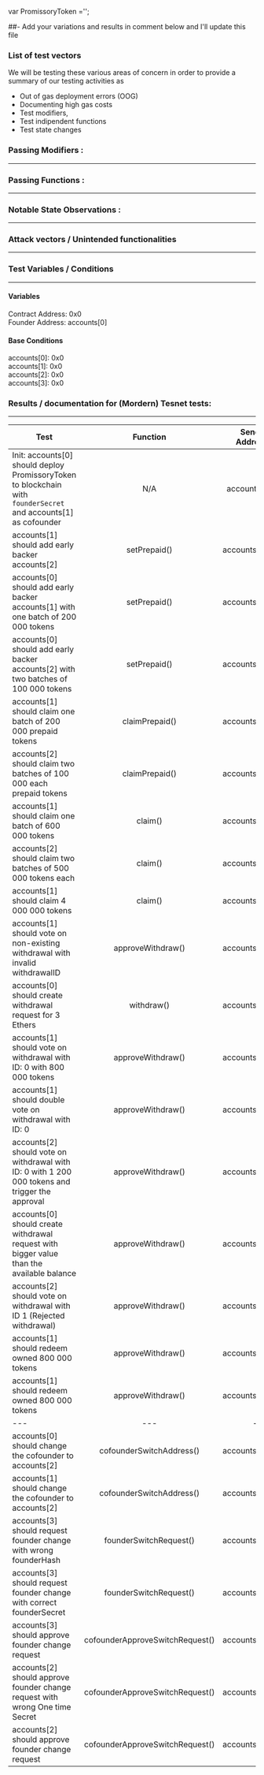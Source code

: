 var PromissoryToken  ='';




##- Add your variations and results in comment below and I'll update this file    


### List of test vectors   

We will be testing these various areas of concern in order to provide a summary of our testing activities as

- Out of gas deployment errors (OOG)
- Documenting high gas costs
- Test modifiers,
- Test indipendent functions
- Test state changes

### Passing Modifiers :
-----------------------     


### Passing Functions :
-----------------------      


### Notable State Observations :
---------------------------------     


### Attack vectors / Unintended functionalities
------------------------------------------------

### Test Variables / Conditions
------------------------------------------------
#### Variables
Contract Address: 0x0  
Founder Address: accounts[0]  

#### Base Conditions
accounts[0]: 0x0  
accounts[1]: 0x0  
accounts[2]: 0x0  
accounts[3]: 0x0  


### Results / documentation for (Mordern) Tesnet tests:
----------------------------------------     
| Test   | Function |     Sender Address    | Gas Used | Txn time| Expected | Status | Txn Hash |
|-----|:-------:| -------:|------:| ------:|:------:| ------:| :------|
| Init: accounts[0] should deploy PromissoryToken to blockchain with ` founderSecret ` and accounts[1] as cofounder |  N/A | account[0] |  300000 | 15 secs | Successful |  Pass | [0xbc99651bd0ab0ce73e7d4e9af70915f5d74aca0056b6155382c72f1c3459a58d](https://testnet.etherscan.io/tx/0xbc99651bd0ab0ce73e7d4e9af70915f5d74aca0056b6155382c72f1c3459a58d)|
| accounts[1] should add early backer accounts[2] | setPrepaid() |    accounts[0]  |   3000000 | 30 Secs |  Failure |  Pass| [0x0](https://testnet.etherscan.io/tx/)|
| accounts[0] should add early backer accounts[1] with one batch of 200 000 tokens | setPrepaid() |  accounts[0] | 3000000 | 12 Secs | Successful | Pass |  [0x0](https://testnet.etherscan.io/tx/)|
| accounts[0] should add early backer accounts[2] with two batches of 100 000 tokens | setPrepaid() |  accounts[0] | 3000000 | 10 Secs | Successful | Pass |  [0x0](https://testnet.etherscan.io/tx/)|
| accounts[1] should claim one batch of 200 000 prepaid tokens | claimPrepaid() |  accounts[1] | 3000000 | 10 Secs | Successful | Pass |  [0x0](https://testnet.etherscan.io/tx/)|
| accounts[2] should claim two batches of 100 000 each prepaid tokens | claimPrepaid() |  accounts[2] | 3000000 | 10 Secs | Successful | Pass |  [0x0](https://testnet.etherscan.io/tx/)|
| accounts[1] should claim one batch of 600 000 tokens | claim() |  accounts[1] | 3000000 | 10 Secs | Successful | Pass |  [0x0](https://testnet.etherscan.io/tx/)|
| accounts[2] should claim two batches of 500 000 tokens each | claim() |  accounts[2] | 3000000 | 10 Secs | Successful | Pass |  [0x0](https://testnet.etherscan.io/tx/)|
| accounts[1] should claim 4 000 000 tokens | claim() |  accounts[1] | 3000000 | 10 Secs | Failure | Pass |  [0x0](https://testnet.etherscan.io/tx/)|
| accounts[1] should vote on non-existing withdrawal with invalid withdrawalID | approveWithdraw() |  accounts[1] | 3000000 | 10 Secs | Failure | Pass | [0x0](https://testnet.etherscan.io/tx/)|
| accounts[0] should create withdrawal request for 3 Ethers | withdraw() |  accounts[0] | 3000000 | 10 Secs | Successful | Pass | [0x0](https://testnet.etherscan.io/tx/)|
| accounts[1] should vote on withdrawal with ID: 0 with 800 000 tokens | approveWithdraw() |  accounts[1] | 3000000 | 10 Secs | Successful | Pass |  [0x0](https://testnet.etherscan.io/tx/)|
| accounts[1] should double vote on withdrawal with ID: 0 | approveWithdraw() |  accounts[1] | 3000000 | 10 Secs | Failure | Pass |  [0x0](https://testnet.etherscan.io/tx/)|
| accounts[2] should vote on withdrawal with ID: 0 with 1 200 000 tokens and trigger the approval | approveWithdraw() |  accounts[2] | 3000000 | 10 Secs | Successful | Pass |  [0x0](https://testnet.etherscan.io/tx/)|
| accounts[0] should create withdrawal request with bigger value than the available balance | approveWithdraw() |  accounts[0] | 3000000 | 10 Secs | Failure | Pass |  [0x0](https://testnet.etherscan.io/tx/)|
| accounts[2] should vote on withdrawal with ID 1 (Rejected withdrawal) | approveWithdraw() |  accounts[2] | 3000000 | 10 Secs | Failure | Pass |  [0x0](https://testnet.etherscan.io/tx/)|
| accounts[1] should redeem owned 800 000 tokens | approveWithdraw() |  accounts[2] | 3000000 | 10 Secs | Successful | Pass |  [0x0](https://testnet.etherscan.io/tx/)|
| accounts[1] should redeem owned 800 000 tokens | approveWithdraw() |  accounts[2] | 3000000 | 10 Secs | Successful | Pass |  [0x0](https://testnet.etherscan.io/tx/)|
| --- | --- | --- | --- | --- | --- | --- | --- |
| accounts[0] should change the cofounder to accounts[2] | cofounderSwitchAddress() |  accounts[0] | 3000000 | 10 Secs | Failure | Pass |  [0x0](https://testnet.etherscan.io/tx/)|
| accounts[1] should change the cofounder to accounts[2]  | cofounderSwitchAddress() |  accounts[1] | 3000000 | 10 Secs | Successful | Pass |  [0x0](https://testnet.etherscan.io/tx/)|
| accounts[3] should request founder change with wrong founderHash  | founderSwitchRequest() |  accounts[3] | 3000000 | 10 Secs | Failure | Pass |  [0x0](https://testnet.etherscan.io/tx/)|
| accounts[3] should request founder change with correct founderSecret  | founderSwitchRequest() |  accounts[3] | 3000000 | 10 Secs | Successful | Pass |  [0x0](https://testnet.etherscan.io/tx/)|
| accounts[3] should approve founder change request | cofounderApproveSwitchRequest() | accounts[3] | 3000000 | 10 Secs | Failure | Pass |  [0x0](https://testnet.etherscan.io/tx/)|
| accounts[2] should approve founder change request with wrong One time Secret | cofounderApproveSwitchRequest() | accounts[2] | 3000000 | 10 Secs | Failure | Pass |  [0x0](https://testnet.etherscan.io/tx/)|
| accounts[2] should approve founder change request | cofounderApproveSwitchRequest() | accounts[2] | 3000000 | 10 Secs | Successful | Pass |  [0x0](https://testnet.etherscan.io/tx/)|
